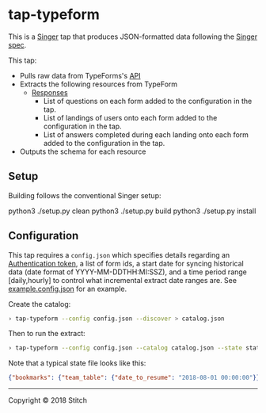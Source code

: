 # tap-typeform

This is a [Singer](https://singer.io) tap that produces JSON-formatted data following the [Singer spec](https://github.com/singer-io/getting-started/blob/master/SPEC.md).

This tap:

- Pulls raw data from TypeForms's [API](https://api.typeform.com/forms)
- Extracts the following resources from TypeForm
  - [Responses](https://developer.typeform.com/responses)
      - List of questions on each form added to the configuration in the tap.
      - List of landings of users onto each form added to the configuration in the tap.
      - List of answers completed during each landing onto each form added to the configuration in the tap.
- Outputs the schema for each resource

## Setup

Building follows the conventional Singer setup:

python3 ./setup.py clean
python3 ./setup.py build
python3 ./setup.py install

## Configuration

This tap requires a `config.json` which specifies details regarding an [Authentication token](https://developer.typeform.com/get-started/convert-keys-to-access-tokens/), a list of form ids, a start date for syncing historical data (date format of YYYY-MM-DDTHH:MI:SSZ), and a time period range [daily,hourly] to control what incremental extract date ranges are. See [example.config.json](example.config.json) for an example.

Create the catalog:

```bash
› tap-typeform --config config.json --discover > catalog.json
```

Then to run the extract:

```bash
› tap-typeform --config config.json --catalog catalog.json --state state.json
```

Note that a typical state file looks like this:

```json
{"bookmarks": {"team_table": {"date_to_resume": "2018-08-01 00:00:00"}}}
```


---

Copyright &copy; 2018 Stitch

